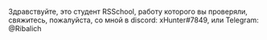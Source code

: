 Здравствуйте, это студент RSSchool, работу которого вы проверяли, свяжитесь, пожалуйста, со мной в discord: xHunter#7849, или Telegram: @Ribalich
